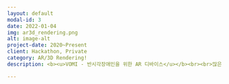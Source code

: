 ```yaml
---
layout: default
modal-id: 3
date: 2022-01-04
img: ar3d_rendering.png
alt: image-alt
project-date: 2020~Present
client: Hackathon, Private
category: AR/3D Rendering!
description: <b><u>VOMI - 반시각장애인을 위한 AR 디바이스</u></b><br><br>많은 사람들이 시각장애를 가진 분들은 아예 볼 수 없는 전맹으로 생각하지만, 시력이 저하되어 있어서 조금이나마 물체를 구별할 수 있는 저시력 (약시) 시각장애인분들도 계십니다. 이 분들에게는 글자 확대경이나 고대비와 같은 기능들을 가진 특수 장비가 필요한데, 해당 장비를 구입해서 쓰기에는 수백만원의 비용이 들어서 손쉽게 이용할 수 없다는 단점이 있었습니다. <br><br>해커톤을 통해서 해당 문제점에 대해 인지하였고, 대학병원 선생님과 여러 엔지니어들이 아이디어를 합쳐서 VR 장비에 부착하여 사용할 수 있는 디바이스를 제안하였습니다. 스마트폰의 카메라로 촬영된 영상은 VR 장비에 맞게 좌우 분할되어 나타나고, 여기에 출력되는 영상은 카메라 영상의 Edge Enhancement 모드, Contrast를 증가시킨 모드, Zoom 모드 등을 적용한 프로토타입을 개발하였습니다.<br><br><img src="https://user-images.githubusercontent.com/18140805/149869560-5d029b4b-ffa3-4c89-94da-793c77a101cd.png" width="100%"><br><br><b><u>운동기능 손상환자들을 위한 재활운동 동영상</u></b><br><br>유투브에는 홈트레이닝 영상들이 정말 많지만, 신경계 손상으로 인해서 제대로 몸을 움직일 수 없는 장애인을 위한 운동프로그램은 쉽게 찾아볼 수 없었습니다. 그래서 Unity를 이용하여 수십가지 운동들을 선정하고 3D 캐릭터의 관절 (rig)들을 편집하여 운동 Animation을 직접 제작하였고, 이런 운동들의 조합을 Tabata 운동방법 (운동/휴식을 반복하는 인터벌 트레이닝)으로 10~15분간 장애인분들이 스트레칭과 근력운동을 손쉽게 따라할 수 있는 운동 컨텐츠를 제작하였습니다.<br><br><iframe src="https://www.youtube.com/embed/yHoNtd05yLU" frameborder="0" allowfullscreen width="100%" height="300px"></iframe><br><br><iframe src="https://www.youtube.com/embed/4JBcSALO9mo" frameborder="0" allowfullscreen width="100%" height="300px"></iframe><br><br><iframe src="https://www.youtube.com/embed/IPmIQ3kaB2Q" frameborder="0" allowfullscreen width="100%" height="300px"></iframe><br><br><b><u>닷톡 (DotTalk) - 시청각장애인을 위한 저가형 점자 디바이스</u></b><br><br>시청각 장애인은 옆에 있는 가족 또는 활동보조인과 촉수어로 의사소통을 합니다. 하지만 만약 옆에 누군가가 없다면 다른 사람들과 어떤 방식으로 대화할 수 있을까요? 저희는 솔레노이드와 센서를 이용하여 입출력이 가능한 점자 디바이스를 개발하였습니다. 점자는 6자로 이루어져 있지만, 저희는 3개의 점자를 사용하고 점자 신호를 두 번에 걸쳐 나눠서 입/출력하는 방식을 선택했습니다. 이를 통해 한 손으로 점자를 입력할 수 있게 되고, 이 장치의 모든 개발과정을 오픈소스로 공개하였습니다.<br><br><iframe src="https://www.youtube.com/embed/Y3l4jioiRts" frameborder="0" allowfullscreen width="100%" height="300px"></iframe><br><br><b><u>호크아이 (HawkEye) - 소리를 시각화하여 알려주는 XR 디바이스</u></b><br>청각장애인들은 소리를 듣지 못하기 때문에 소리로 전달되는 위험신호를 인지하기 어렵습니다. 예를 들면, 실외에서 들리는 자동차 경적소리나 실내에서 들리는 화재경보음 같은 것들 말이죠. 호크아이는 실시간 딥러닝을 이용하여 현재 들리는 소리를 파악하고, 이를 픽토그램과 글자로 XR 디바이스에 표시하여 청각장애인들도 즉각적으로 위험 신호를 인지할 수 있도록 도와줍니다. 이 장치는 2022년도에 과학기술정보통신부 장관상을 수상하였습니다.<br><br><iframe src="https://www.youtube.com/embed/g2rS4Pmex6o" frameborder="0" allowfullscreen width="100%" height="300px"></iframe><br><br>

---
```

